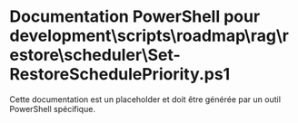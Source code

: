 # Documentation PowerShell pour development\scripts\roadmap\rag\restore\scheduler\Set-RestoreSchedulePriority.ps1

Cette documentation est un placeholder et doit être générée par un outil PowerShell spécifique.
